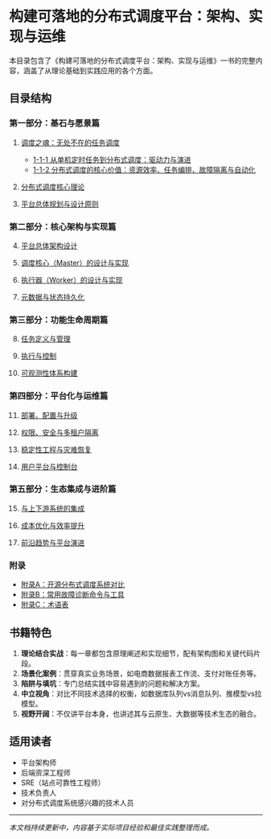 # 构建可落地的分布式调度平台：架构、实现与运维

本目录包含了《构建可落地的分布式调度平台：架构、实现与运维》一书的完整内容，涵盖了从理论基础到实践应用的各个方面。

## 目录结构

### 第一部分：基石与愿景篇

1. [调度之魂：无处不在的任务调度](1-1-0-the-soul-of-scheduling.md)
   - [1-1-1 从单机定时任务到分布式调度：驱动力与演进](1-1-1-from-single-machine-to-distributed-scheduling.md)
   - [1-1-2 分布式调度的核心价值：资源效率、任务编排、故障隔离与自动化](1-1-2-core-values-of-distributed-scheduling.md)

2. [分布式调度核心理论](1-2-0-distributed-scheduling-core-theory.md)

3. [平台总体规划与设计原则](1-3-0-platform-planning-and-design-principles.md)

### 第二部分：核心架构与实现篇

4. [平台总体架构设计](2-4-0-platform-architecture-design.md)

5. [调度核心（Master）的设计与实现](2-5-0-scheduler-master-design-and-implementation.md)

6. [执行器（Worker）的设计与实现](2-6-0-worker-design-and-implementation.md)

7. [元数据与状态持久化](2-7-0-metadata-and-state-persistence.md)

### 第三部分：功能生命周期篇

8. [任务定义与管理](3-8-0-task-definition-and-management.md)

9. [执行与控制](3-9-0-execution-and-control.md)

10. [可观测性体系构建](3-10-0-observability-system-construction.md)

### 第四部分：平台化与运维篇

11. [部署、配置与升级](4-11-0-deployment-configuration-and-upgrade.md)

12. [权限、安全与多租户隔离](4-12-0-permissions-security-and-multitenancy-isolation.md)

13. [稳定性工程与灾难恢复](4-13-0-stability-engineering-and-disaster-recovery.md)

14. [用户平台与控制台](4-14-0-user-platform-and-console.md)

### 第五部分：生态集成与进阶篇

15. [与上下游系统的集成](5-15-0-integration-with-upstream-and-downstream-systems.md)

16. [成本优化与效率提升](5-16-0-cost-optimization-and-efficiency-improvement.md)

17. [前沿趋势与平台演进](5-17-0-frontier-trends-and-platform-evolution.md)

### 附录

- [附录A：开源分布式调度系统对比](appendix-a-open-source-distributed-scheduling-systems-comparison.md)
- [附录B：常用故障诊断命令与工具](appendix-b-common-fault-diagnosis-commands-and-tools.md)
- [附录C：术语表](appendix-c-glossary.md)

## 书籍特色

1. **理论结合实战**：每一章都包含原理阐述和实现细节，配有架构图和关键代码片段。
2. **场景化案例**：贯穿真实业务场景，如电商数据报表工作流、支付对账任务等。
3. **陷阱与填坑**：专门总结实践中容易遇到的问题和解决方案。
4. **中立视角**：对比不同技术选择的权衡，如数据库队列vs消息队列、推模型vs拉模型。
5. **视野开阔**：不仅讲平台本身，也讲述其与云原生、大数据等技术生态的融合。

## 适用读者

- 平台架构师
- 后端资深工程师
- SRE（站点可靠性工程师）
- 技术负责人
- 对分布式调度系统感兴趣的技术人员

---
*本文档持续更新中，内容基于实际项目经验和最佳实践整理而成。*